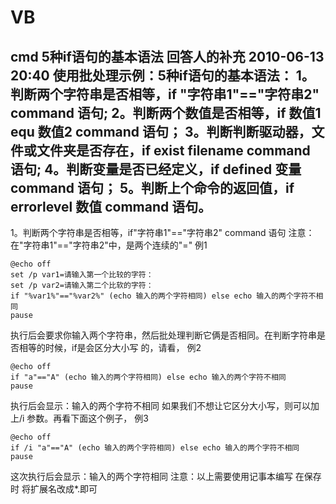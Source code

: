# VB

cmd 5种if语句的基本语法
回答人的补充   2010-06-13 20:40 使用批处理示例：5种if语句的基本语法：
1。判断两个字符串是否相等，if "字符串1"=="字符串2" command 语句;
2。判断两个数值是否相等，if 数值1 equ 数值2 command 语句；
3。判断判断驱动器，文件或文件夹是否存在，if exist filename command 语句;
4。判断变量是否已经定义，if defined 变量 command 语句；
5。判断上个命令的返回值，if errorlevel 数值 command 语句。
------------------------------------------------------------------
1。判断两个字符串是否相等，if"字符串1"=="字符串2" command 语句
   注意：在"字符串1"=="字符串2"中，是两个连续的"="
例1
```
@echo off
set /p var1=请输入第一个比较的字符：
set /p var2=请输入第二个比软的字符：
if "%var1%"=="%var2%" (echo 输入的两个字符相同) else echo 输入的两个字符不相同
pause
```
执行后会要求你输入两个字符串，然后批处理判断它俩是否相同。在判断字符串是否相等的时候，if是会区分大小写
的，请看，
例2
```
@echo off
if "a"=="A" (echo 输入的两个字符相同) else echo 输入的两个字符不相同
pause
```
执行后会显示：输入的两个字符不相同
如果我们不想让它区分大小写，则可以加上/i 参数。再看下面这个例子，
例3
```
@echo off
if /i "a"=="A" (echo 输入的两个字符相同) else echo 输入的两个字符不相同
pause
```
这次执行后会显示：输入的两个字符相同
  注意：以上需要使用记事本编写 在保存时 将扩展名改成*.即可
